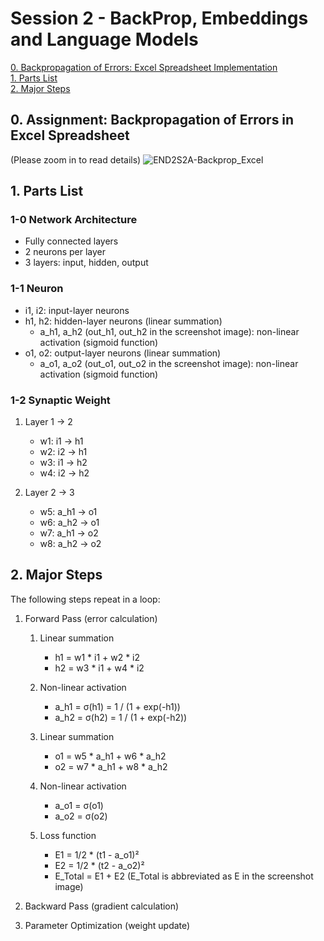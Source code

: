 # Session 2 - BackProp, Embeddings and Language Models

[0. Backpropagation of Errors: Excel Spreadsheet Implementation](#excel)  
[1. Parts List](#parts)  
[2. Major Steps](#steps)  

<a name="excel"/>

## 0. Assignment: Backpropagation of Errors in Excel Spreadsheet

(Please zoom in to read details)
![END2S2A-Backprop_Excel](https://user-images.githubusercontent.com/12987758/118140939-d1c3a300-b443-11eb-822f-1dc823f7ea63.PNG)

<a name="parts"/>

## 1. Parts List

### 1-0 Network Architecture

- Fully connected layers
- 2 neurons per layer
- 3 layers: input, hidden, output

### 1-1 Neuron

- i1, i2: input-layer neurons
- h1, h2: hidden-layer neurons (linear summation)
    - a_h1, a_h2 (out_h1, out_h2 in the screenshot image): non-linear activation (sigmoid function)
- o1, o2: output-layer neurons (linear summation)
    - a_o1, a_o2 (out_o1, out_o2 in the screenshot image): non-linear activation (sigmoid function)

### 1-2 Synaptic Weight

1. Layer 1 → 2
    - w1: i1 → h1
    - w2: i2 → h1
    - w3: i1 → h2
    - w4: i2 → h2

2. Layer 2 → 3
    - w5: a_h1 → o1
    - w6: a_h2 → o1
    - w7: a_h1 → o2
    - w8: a_h2 → o2

<a name="steps"/>

## 2. Major Steps 

The following steps repeat in a loop:

1. Forward Pass (error calculation)
    
    1. Linear summation
        - h1 = w1 * i1 + w2 * i2
        - h2 = w3 * i1 + w4 * i2
    
    2. Non-linear activation
        - a_h1 = σ(h1) = 1 / (1 + exp(-h1))
        - a_h2 = σ(h2) = 1 / (1 + exp(-h2))
    
    3. Linear summation
        - o1 = w5 * a_h1 + w6 * a_h2
        - o2 = w7 * a_h1 + w8 * a_h2
        
    4. Non-linear activation
        - a_o1 = σ(o1)
        - a_o2 = σ(o2)
    
    5. Loss function
        - E1 = 1/2 * (t1 - a_o1)²
        - E2 = 1/2 * (t2 - a_o2)²
        - E_Total = E1 + E2 (E_Total is abbreviated as E in the screenshot image)

2. Backward Pass (gradient calculation)

3. Parameter Optimization (weight update)
